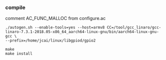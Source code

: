 
### compile

comment AC_FUNC_MALLOC from configure.ac

```
./autogen.sh --enable-tools=yes --host=armv8 CC=/tool/gcc_linaro/gcc-linaro-7.3.1-2018.05-x86_64_aarch64-linux-gnu/bin/aarch64-linux-gnu-gcc \
--prefix=/home/jcai/linux/libgpiod/gpio2

make 
make install

```